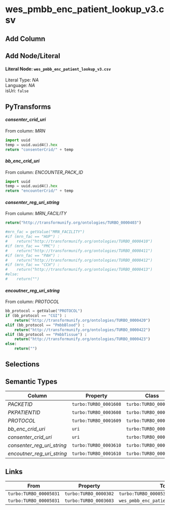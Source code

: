 # wes_pmbb_enc_patient_lookup_v3.csv

## Add Column

## Add Node/Literal
#### Literal Node: `wes_pmbb_enc_patient_lookup_v3.csv`
Literal Type: *NA*
<br/>Language: *NA*
<br/>isUri: `false`


## PyTransforms
#### _consenter_crid_uri_
From column: _MRN_
``` python
import uuid
temp = uuid.uuid4().hex
return "consenterCrid/" + temp

```

#### _bb_enc_crid_uri_
From column: _ENCOUNTER_PACK_ID_
``` python
import uuid
temp = uuid.uuid4().hex
return "encounterCrid/" + temp

```

#### _consenter_reg_uri_string_
From column: _MRN_FACILITY_
``` python
return("http://transformunify.org/ontologies/TURBO_0000403")

#mrn_fac = getValue("MRN_FACILITY")
#if (mrn_fac == "HUP") :
#    return("http://transformunify.org/ontologies/TURBO_0000410")
#if (mrn_fac == "PMC") :
#    return("http://transformunify.org/ontologies/TURBO_0000411")
#if (mrn_fac == "PAH") :
#    return("http://transformunify.org/ontologies/TURBO_0000412")
#if (mrn_fac == "CCH") :
#    return("http://transformunify.org/ontologies/TURBO_0000413")
#else:
#    return("")
```

#### _encoutner_reg_uri_string_
From column: _PROTOCOL_
``` python
bb_protocol = getValue("PROTOCOL")
if (bb_protocol == "CGI") :
    return("http://transformunify.org/ontologies/TURBO_0000420")
elif (bb_protocol == "PmbbBlood") :
    return("http://transformunify.org/ontologies/TURBO_0000422")
elif (bb_protocol == "PmbbTissue") :
    return("http://transformunify.org/ontologies/TURBO_0000423")
else:
    return("")
```


## Selections

## Semantic Types

| Column | Property | Class |
|  ----- | -------- | ----- |
| _PACKETID_ | `turbo:TURBO_0001608` | `turbo:TURBO_00005331`|
| _PKPATIENTID_ | `turbo:TURBO_0003608` | `turbo:TURBO_00005031`|
| _PROTOCOL_ | `turbo:TURBO_0001609` | `turbo:TURBO_00005331`|
| _bb_enc_crid_uri_ | `uri` | `turbo:TURBO_00005331`|
| _consenter_crid_uri_ | `uri` | `turbo:TURBO_00005031`|
| _consenter_reg_uri_string_ | `turbo:TURBO_0003610` | `turbo:TURBO_00005031`|
| _encoutner_reg_uri_string_ | `turbo:TURBO_0001610` | `turbo:TURBO_00005331`|


## Links

| From | Property | To |
|  --- | -------- | ---|
| `turbo:TURBO_00005031` | `turbo:TURBO_0000302` | `turbo:TURBO_00005331`|
| `turbo:TURBO_00005031` | `turbo:TURBO_0003603` | `wes_pmbb_enc_patient_lookup_v3.csv`|
